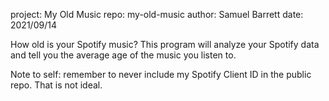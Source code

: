 project:	My Old Music
repo:		my-old-music
author:		Samuel Barrett
date:		2021/09/14

How old is your Spotify music? This program will analyze your Spotify data and tell you the average age of the music you listen to.

Note to self: remember to never include my Spotify Client ID in the public repo. That is not ideal.
